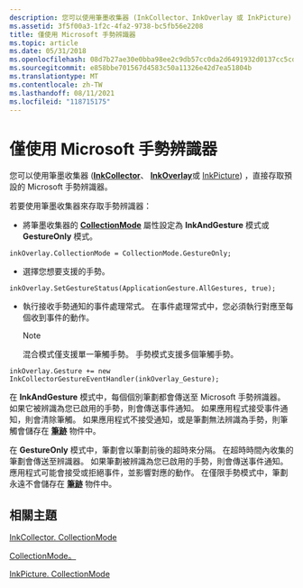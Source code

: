 ```yaml
---
description: 您可以使用筆墨收集器 (InkCollector、InkOverlay 或 InkPicture) ，直接存取預設的 Microsoft 手勢辨識器。若要使用筆墨收集器來存取手勢辨識器：將筆墨收集器的 CollectionMode 屬性設定為 InkAndGesture 模式或 GestureOnly 模式。 CollectionMode = CollectionMode. GestureOnly;選擇您想要支援的手勢 SetGestureStatus (ApplicationGesture. AllGestures，true) ; 會執行接收手勢通知的事件處理常式。 在事件處理常式中，您必須執行對應至每個收到事件的動作。附注混合模式僅支援單一筆觸手勢。 手勢模式支援多個筆觸手勢。 inkOverlay + = 新 InkCollectorGestureEventHandler (inkOverlay \_ 手勢) ; 在 InkAndGesture 模式中，每個個別筆劃都會傳送至 Microsoft 手勢辨識器。 如果它被辨識為您已啟用的手勢，則會傳送事件通知。 如果應用程式接受事件通知，則會清除筆觸。 如果應用程式不接受通知，或是筆劃無法辨識為手勢，則筆觸會儲存在筆跡物件中。在 GestureOnly 模式中，筆劃會以筆劃前後的超時來分隔。 在超時時間內收集的筆劃會傳送至辨識器。 如果筆劃被辨識為您已啟用的手勢，則會傳送事件通知。 應用程式可能會接受或拒絕事件，並影響對應的動作。 在僅限手勢模式中，筆劃永遠不會儲存在筆跡物件中。
ms.assetid: 3f5f00a3-1f2c-4fa2-9738-bc5fb56e2208
title: 僅使用 Microsoft 手勢辨識器
ms.topic: article
ms.date: 05/31/2018
ms.openlocfilehash: 08d7b27ae30e0bba98ee2c9db57cc0da2d6491932d0137cc5cd4d2b6f86420ea
ms.sourcegitcommit: e858bbe701567d4583c50a11326e42d7ea51804b
ms.translationtype: MT
ms.contentlocale: zh-TW
ms.lasthandoff: 08/11/2021
ms.locfileid: "118715175"
---
```

# <a name="using-the-microsoft-gesture-recognizer-only"></a>僅使用 Microsoft 手勢辨識器

您可以使用筆墨收集器 ([**InkCollector**](inkcollector-class.md)、 [**InkOverlay**](inkoverlay-class.md)或 [InkPicture](inkpicture-control-reference.md)) ，直接存取預設的 Microsoft 手勢辨識器。

若要使用筆墨收集器來存取手勢辨識器：

-   將筆墨收集器的 [**CollectionMode**](/windows/desktop/api/msinkaut/ne-msinkaut-inkcollectionmode) 屬性設定為 **InkAndGesture** 模式或 **GestureOnly** 模式。

`inkOverlay.CollectionMode = CollectionMode.GestureOnly;`

-   選擇您想要支援的手勢。

`inkOverlay.SetGestureStatus(ApplicationGesture.AllGestures, true);`

-   執行接收手勢通知的事件處理常式。 在事件處理常式中，您必須執行對應至每個收到事件的動作。
    > [!Note]  
    > 混合模式僅支援單一筆觸手勢。 手勢模式支援多個筆觸手勢。

     

`inkOverlay.Gesture += new InkCollectorGestureEventHandler(inkOverlay_Gesture);`

在 **InkAndGesture** 模式中，每個個別筆劃都會傳送至 Microsoft 手勢辨識器。 如果它被辨識為您已啟用的手勢，則會傳送事件通知。 如果應用程式接受事件通知，則會清除筆觸。 如果應用程式不接受通知，或是筆劃無法辨識為手勢，則筆觸會儲存在 [**筆跡**](inkdisp-class.md) 物件中。

在 **GestureOnly** 模式中，筆劃會以筆劃前後的超時來分隔。 在超時時間內收集的筆劃會傳送至辨識器。 如果筆劃被辨識為您已啟用的手勢，則會傳送事件通知。 應用程式可能會接受或拒絕事件，並影響對應的動作。 在僅限手勢模式中，筆劃永遠不會儲存在 [**筆跡**](inkdisp-class.md) 物件中。

## <a name="related-topics"></a>相關主題

<dl> <dt>

[InkCollector. CollectionMode](/previous-versions/ms836497(v=msdn.10))
</dt> <dt>

[CollectionMode。](/previous-versions/ms833092(v=msdn.10))
</dt> <dt>

[InkPicture. CollectionMode](/previous-versions/ms582182(v=vs.100))
</dt> </dl>

 

 
